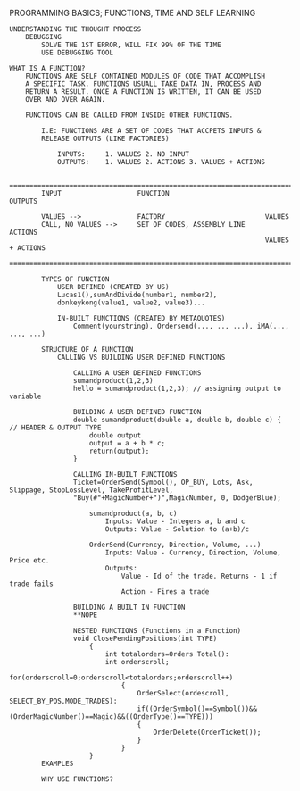 
PROGRAMMING BASICS; FUNCTIONS, TIME AND SELF LEARNING

    UNDERSTANDING THE THOUGHT PROCESS
        DEBUGGING
            SOLVE THE 1ST ERROR, WILL FIX 99% OF THE TIME
            USE DEBUGGING TOOL

    WHAT IS A FUNCTION?
        FUNCTIONS ARE SELF CONTAINED MODULES OF CODE THAT ACCOMPLISH
        A SPECIFIC TASK. FUNCTIONS USUALL TAKE DATA IN, PROCESS AND 
        RETURN A RESULT. ONCE A FUNCTION IS WRITTEN, IT CAN BE USED
        OVER AND OVER AGAIN. 
        
        FUNCTIONS CAN BE CALLED FROM INSIDE OTHER FUNCTIONS.

            I.E: FUNCTIONS ARE A SET OF CODES THAT ACCPETS INPUTS &
            RELEASE OUTPUTS (LIKE FACTORIES)

                INPUTS:     1. VALUES 2. NO INPUT
                OUTPUTS:    1. VALUES 2. ACTIONS 3. VALUES + ACTIONS

            =========================================================================
            INPUT                   FUNCTION                        OUTPUTS
            
            VALUES -->              FACTORY                         VALUES
            CALL, NO VALUES -->     SET OF CODES, ASSEMBLY LINE     ACTIONS
                                                                    VALUES + ACTIONS
            =========================================================================

            TYPES OF FUNCTION
                USER DEFINED (CREATED BY US)
                Lucas1(),sumAndDivide(number1, number2),
                donkeykong(value1, value2, value3)...

                IN-BUILT FUNCTIONS (CREATED BY METAQUOTES)
                    Comment(yourstring), Ordersend(..., .., ...), iMA(..., ..., ...)

            STRUCTURE OF A FUNCTION
                CALLING VS BUILDING USER DEFINED FUNCTIONS
                    
                    CALLING A USER DEFINED FUNCTIONS
                    sumandproduct(1,2,3)
                    hello = sumandproduct(1,2,3); // assigning output to variable

                    BUILDING A USER DEFINED FUNCTION
                    double sumandproduct(double a, double b, double c) { // HEADER & OUTPUT TYPE
                        double output
                        output = a + b * c;
                        return(output);
                    }

                    CALLING IN-BUILT FUNCTIONS
                    Ticket=OrderSend(Symbol(), OP_BUY, Lots, Ask, Slippage, StopLossLevel, TakeProfitLevel,
                    "Buy(#"+MagicNumber+")",MagicNumber, 0, DodgerBlue);

                        sumandproduct(a, b, c)
                            Inputs: Value - Integers a, b and c
                            Outputs: Value - Solution to (a+b)/c

                        OrderSend(Currency, Direction, Volume, ...)
                            Inputs: Value - Currency, Direction, Volume, Price etc.
                            Outputs:
                                Value - Id of the trade. Returns - 1 if trade fails
                                Action - Fires a trade

                    BUILDING A BUILT IN FUNCTION
                    **NOPE

                    NESTED FUNCTIONS (Functions in a Function)
                    void ClosePendingPositions(int TYPE)
                        {
                            int totalorders=Orders Total():
                            int orderscroll;
                            for(orderscroll=0;orderscroll<totalorders;orderscroll++)
                                {
                                    OrderSelect(ordescroll, SELECT_BY_POS,MODE_TRADES):
                                    if((OrderSymbol()==Symbol())&&(OrderMagicNumber()==Magic)&&((OrderType()==TYPE)))
                                    {
                                        OrderDelete(OrderTicket());
                                    }
                                }
                        }
            EXAMPLES
            
            WHY USE FUNCTIONS?
